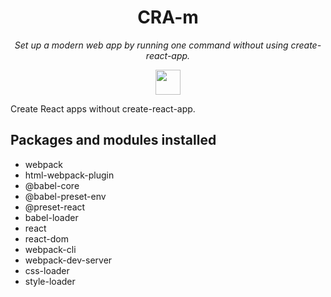 <h1 align="center">CRA-m</h1>

<p align="center"><i>Set up a modern web app by running one command without using create-react-app.</i></p>

<div align="center">
	<img src="https://cdn-icons-png.flaticon.com/512/919/919851.png" height="40px"/>
</div>

Create React apps without create-react-app.

## Packages and modules installed 

* webpack
* html-webpack-plugin
* @babel-core
* @babel-preset-env
* @preset-react
* babel-loader
* react
* react-dom
* webpack-cli
* webpack-dev-server
* css-loader
* style-loader
